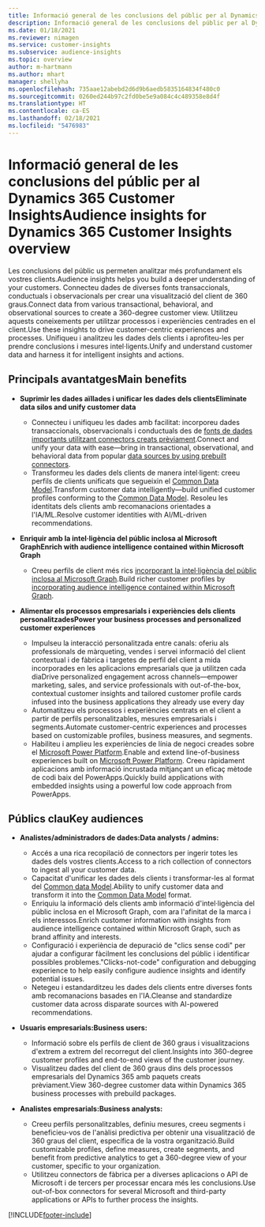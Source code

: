 ```yaml
---
title: Informació general de les conclusions del públic per al Dynamics 365 Customer Insights
description: Informació general de les conclusions del públic per al Dynamics 365 Customer Insights.
ms.date: 01/18/2021
ms.reviewer: nimagen
ms.service: customer-insights
ms.subservice: audience-insights
ms.topic: overview
author: m-hartmann
ms.author: mhart
manager: shellyha
ms.openlocfilehash: 735aae12abebd2d6d9b6aedb5835164834f480c0
ms.sourcegitcommit: 0260ed244b97c2fd0be5e9a084c4c489358e8d4f
ms.translationtype: HT
ms.contentlocale: ca-ES
ms.lasthandoff: 02/18/2021
ms.locfileid: "5476983"
---
```

# <a name="audience-insights-for-dynamics-365-customer-insights-overview"></a><span data-ttu-id="c72e5-103">Informació general de les conclusions del públic per al Dynamics 365 Customer Insights</span><span class="sxs-lookup"><span data-stu-id="c72e5-103">Audience insights for Dynamics 365 Customer Insights overview</span></span>

<span data-ttu-id="c72e5-104">Les conclusions del públic us permeten analitzar més profundament els vostres clients.</span><span class="sxs-lookup"><span data-stu-id="c72e5-104">Audience insights helps you build a deeper understanding of your customers.</span></span> <span data-ttu-id="c72e5-105">Connecteu dades de diverses fonts transaccionals, conductuals i observacionals per crear una visualització del client de 360 graus.</span><span class="sxs-lookup"><span data-stu-id="c72e5-105">Connect data from various transactional, behavioral, and observational sources to create a 360-degree customer view.</span></span> <span data-ttu-id="c72e5-106">Utilitzeu aquests coneixements per utilitzar processos i experiències centrades en el client.</span><span class="sxs-lookup"><span data-stu-id="c72e5-106">Use these insights to drive customer-centric experiences and processes.</span></span> <span data-ttu-id="c72e5-107">Unifiqueu i analitzeu les dades dels clients i aprofiteu-les per prendre conclusions i mesures intel·ligents.</span><span class="sxs-lookup"><span data-stu-id="c72e5-107">Unify and understand customer data and harness it for intelligent insights and actions.</span></span>

## <a name="main-benefits"></a><span data-ttu-id="c72e5-108">Principals avantatges</span><span class="sxs-lookup"><span data-stu-id="c72e5-108">Main benefits</span></span> 

- <span data-ttu-id="c72e5-109">**Suprimir les dades aïllades i unificar les dades dels clients**</span><span class="sxs-lookup"><span data-stu-id="c72e5-109">**Eliminate data silos and unify customer data**</span></span>

  - <span data-ttu-id="c72e5-110">Connecteu i unifiqueu les dades amb facilitat: incorporeu dades transaccionals, observacionals i conductuals des de [fonts de dades importants utilitzant connectors creats prèviament](data-sources.md).</span><span class="sxs-lookup"><span data-stu-id="c72e5-110">Connect and unify your data with ease—bring in transactional, observational, and behavioral data from popular [data sources by using prebuilt connectors](data-sources.md).</span></span>
  - <span data-ttu-id="c72e5-111">Transformeu les dades dels clients de manera intel·ligent: creeu perfils de clients unificats que segueixin el [Common Data Model](https://docs.microsoft.com/common-data-model/).</span><span class="sxs-lookup"><span data-stu-id="c72e5-111">Transform customer data intelligently—build unified customer profiles conforming to the [Common Data Model](https://docs.microsoft.com/common-data-model/).</span></span> <span data-ttu-id="c72e5-112">Resoleu les identitats dels clients amb recomanacions orientades a l'IA/ML.</span><span class="sxs-lookup"><span data-stu-id="c72e5-112">Resolve customer identities with AI/ML-driven recommendations.</span></span>

- <span data-ttu-id="c72e5-113">**Enriquir amb la intel·ligència del públic inclosa al Microsoft Graph**</span><span class="sxs-lookup"><span data-stu-id="c72e5-113">**Enrich with audience intelligence contained within Microsoft Graph**</span></span>

  - <span data-ttu-id="c72e5-114">Creeu perfils de client més rics [incorporant la intel·ligència del públic inclosa al Microsoft Graph](enrichment-microsoft-graph.md).</span><span class="sxs-lookup"><span data-stu-id="c72e5-114">Build richer customer profiles by [incorporating audience intelligence contained within Microsoft Graph](enrichment-microsoft-graph.md).</span></span>  

- <span data-ttu-id="c72e5-115">**Alimentar els processos empresarials i experiències dels clients personalitzades**</span><span class="sxs-lookup"><span data-stu-id="c72e5-115">**Power your business processes and personalized customer experiences**</span></span>

  - <span data-ttu-id="c72e5-116">Impulseu la interacció personalitzada entre canals: oferiu als professionals de màrqueting, vendes i servei informació del client contextual i de fàbrica i targetes de perfil del client a mida incorporades en les aplicacions empresarials que ja utilitzen cada dia</span><span class="sxs-lookup"><span data-stu-id="c72e5-116">Drive personalized engagement across channels—empower marketing, sales, and service professionals with out-of-the-box, contextual customer insights and tailored customer profile cards infused into the business applications they already use every day</span></span>
  - <span data-ttu-id="c72e5-117">Automatitzeu els processos i experiències centrats en el client a partir de perfils personalitzables, mesures empresarials i segments.</span><span class="sxs-lookup"><span data-stu-id="c72e5-117">Automate customer-centric experiences and processes based on customizable profiles, business measures, and segments.</span></span>
  - <span data-ttu-id="c72e5-118">Habiliteu i amplieu les experiències de línia de negoci creades sobre el [Microsoft Power Platform](https://powerplatform.microsoft.com/).</span><span class="sxs-lookup"><span data-stu-id="c72e5-118">Enable and extend line-of-business experiences built on [Microsoft Power Platform](https://powerplatform.microsoft.com/).</span></span> <span data-ttu-id="c72e5-119">Creeu ràpidament aplicacions amb informació incrustada mitjançant un eficaç mètode de codi baix del PowerApps.</span><span class="sxs-lookup"><span data-stu-id="c72e5-119">Quickly build applications with embedded insights using a powerful low code approach from PowerApps.</span></span>  

## <a name="key-audiences"></a><span data-ttu-id="c72e5-120">Públics clau</span><span class="sxs-lookup"><span data-stu-id="c72e5-120">Key audiences</span></span>

- <span data-ttu-id="c72e5-121">**Analistes/administradors de dades:**</span><span class="sxs-lookup"><span data-stu-id="c72e5-121">**Data analysts / admins:**</span></span>

  - <span data-ttu-id="c72e5-122">Accés a una rica recopilació de connectors per ingerir totes les dades dels vostres clients.</span><span class="sxs-lookup"><span data-stu-id="c72e5-122">Access to a rich collection of connectors to ingest all your customer data.</span></span>
  - <span data-ttu-id="c72e5-123">Capacitat d'unificar les dades dels clients i transformar-les al format del [Common data Model](https://docs.microsoft.com/common-data-model/).</span><span class="sxs-lookup"><span data-stu-id="c72e5-123">Ability to unify customer data and transform it into the [Common Data Model](https://docs.microsoft.com/common-data-model/) format.</span></span>
  - <span data-ttu-id="c72e5-124">Enriquiu la informació dels clients amb informació d'intel·ligència del públic inclosa en el Microsoft Graph, com ara l'afinitat de la marca i els interessos.</span><span class="sxs-lookup"><span data-stu-id="c72e5-124">Enrich customer information with insights from audience intelligence contained within Microsoft Graph, such as brand affinity and interests.</span></span>
  - <span data-ttu-id="c72e5-125">Configuració i experiència de depuració de "clics sense codi" per ajudar a configurar fàcilment les conclusions del públic i identificar possibles problemes.</span><span class="sxs-lookup"><span data-stu-id="c72e5-125">"Clicks-not-code" configuration and debugging experience to help easily configure audience insights and identify potential issues.</span></span>
  - <span data-ttu-id="c72e5-126">Netegeu i estandarditzeu les dades dels clients entre diverses fonts amb recomanacions basades en l'IA.</span><span class="sxs-lookup"><span data-stu-id="c72e5-126">Cleanse and standardize customer data across disparate sources with AI-powered recommendations.</span></span>  

- <span data-ttu-id="c72e5-127">**Usuaris empresarials:**</span><span class="sxs-lookup"><span data-stu-id="c72e5-127">**Business users:**</span></span>

  - <span data-ttu-id="c72e5-128">Informació sobre els perfils de client de 360 graus i visualitzacions d'extrem a extrem del recorregut del client.</span><span class="sxs-lookup"><span data-stu-id="c72e5-128">Insights into 360-degree customer profiles and end-to-end views of the customer journey.</span></span>
  - <span data-ttu-id="c72e5-129">Visualitzeu dades del client de 360 graus dins dels processos empresarials del Dynamics 365 amb paquets creats prèviament.</span><span class="sxs-lookup"><span data-stu-id="c72e5-129">View 360-degree customer data within Dynamics 365 business processes with prebuild packages.</span></span>

- <span data-ttu-id="c72e5-130">**Analistes empresarials:**</span><span class="sxs-lookup"><span data-stu-id="c72e5-130">**Business analysts:**</span></span>

  - <span data-ttu-id="c72e5-131">Creeu perfils personalitzables, definiu mesures, creeu segments i beneficieu-vos de l'anàlisi predictiva per obtenir una visualització de 360 graus del client, específica de la vostra organització.</span><span class="sxs-lookup"><span data-stu-id="c72e5-131">Build customizable profiles, define measures, create segments, and benefit from predictive analytics to get a 360-degree view of your customer, specific to your organization.</span></span>  
  - <span data-ttu-id="c72e5-132">Utilitzeu connectors de fàbrica per a diverses aplicacions o API de Microsoft i de tercers per processar encara més les conclusions.</span><span class="sxs-lookup"><span data-stu-id="c72e5-132">Use out-of-box connectors for several Microsoft and third-party applications or APIs to further process the insights.</span></span>


[!INCLUDE[footer-include](../includes/footer-banner.md)]